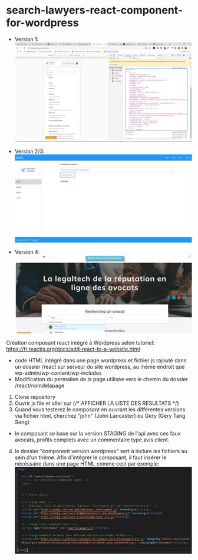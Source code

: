 # search-lawyers-react-component-for-wordpress
- Version 1:
![ScreenShot](https://github.com/jessicakuijer/search-lawyers-react-component-for-wordpress/blob/master/screenshot.PNG)

- Version 2/3: 
![ScreenShot](https://github.com/jessicakuijer/search-lawyers-react-component-for-wordpress/blob/master/screenshot2.png)

- Version 4:
![ScreenShot](https://github.com/jessicakuijer/search-lawyers-react-component-for-wordpress/blob/master/screenshot3.png)

 Création composant react intégré à Wordpress selon tutoriel: https://fr.reactjs.org/docs/add-react-to-a-website.html

- code HTML intégré dans une page wordpress et fichier js rajouté dans un dossier /react sur serveur du site wordpress, au même endroit que wp-admin/wp-content/wp-includes
- Modification du permalien de la page utilisée vers le chemin du dossier /react/nomdelapage


 
 1. Clone repository
 2. Ouvrir js file et aller sur {/* AFFICHER LA LISTE DES RESULTATS */}
 3. Quand vous testerez le composant en ouvrant les différentes versions via fichier html, cherchez "john" (John Lancaster) ou Gery (Gery Tang Seng)
 - le composant se base sur la version STAGING de l'api avec ces faux avocats, profils complets avec un commentaire type avis client.
 
4. le dossier "component version wordpress" sert à inclure les fichiers au sein d'un thème. Afin d'intégrer le composant, il faut insérer le nécéssaire dans une page HTML comme ceci par exemple:
![ScreenShot](https://github.com/jessicakuijer/search-lawyers-react-component-for-wordpress/blob/master/screenshot4.png)
